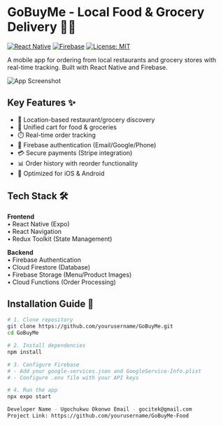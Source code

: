 # GoBuyMe - Local Food & Grocery Delivery 🍔🛒

[![React Native](https://img.shields.io/badge/React%20Native-0.64-blue)](https://reactnative.dev)
[![Firebase](https://img.shields.io/badge/Firebase-9.0-orange)](https://firebase.google.com)
[![License: MIT](https://img.shields.io/badge/License-MIT-yellow.svg)](https://opensource.org/licenses/MIT)

A mobile app for ordering from local restaurants and grocery stores with real-time tracking. Built with React Native and Firebase.

![App Screenshot](https://via.placeholder.com/800x500?text=Restaurant+and+Grocery+Screens) <!-- Replace with actual screenshots -->

## Key Features ✨

- 📍 Location-based restaurant/grocery discovery
- 🛒 Unified cart for food & groceries
- ⏱️ Real-time order tracking
- 🔐 Firebase authentication (Email/Google/Phone)
- 💳 Secure payments (Stripe integration)
- 📊 Order history with reorder functionality
- 🚀 Optimized for iOS & Android

## Tech Stack 🛠️

**Frontend**  
• React Native (Expo)  
• React Navigation  
• Redux Toolkit (State Management)  

**Backend**  
• Firebase Authentication  
• Cloud Firestore (Database)  
• Firebase Storage (Menu/Product Images)  
• Cloud Functions (Order Processing)  

## Installation Guide 📲

```bash
# 1. Clone repository
git clone https://github.com/yourusername/GoBuyMe.git
cd GoBuyMe

# 2. Install dependencies
npm install

# 3. Configure Firebase
# - Add your google-services.json and GoogleService-Info.plist
# - Configure .env file with your API keys

# 4. Run the app
npx expo start

Developer Name - Ugochukwu Okonwo Email - gocitek@gmail.com
Project Link: https://github.com/yourusername/GoBuyMe-Food
